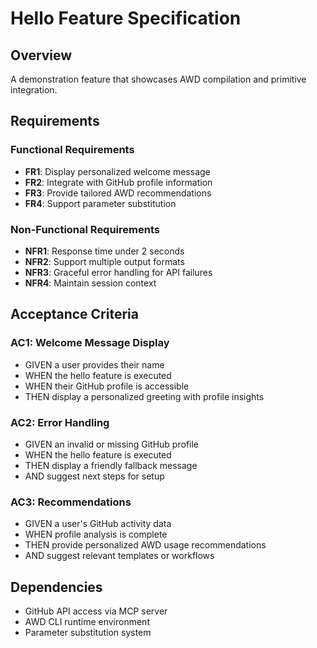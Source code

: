 # Hello Feature Specification

## Overview
A demonstration feature that showcases AWD compilation and primitive integration.

## Requirements

### Functional Requirements
- **FR1**: Display personalized welcome message
- **FR2**: Integrate with GitHub profile information
- **FR3**: Provide tailored AWD recommendations
- **FR4**: Support parameter substitution

### Non-Functional Requirements
- **NFR1**: Response time under 2 seconds
- **NFR2**: Support multiple output formats
- **NFR3**: Graceful error handling for API failures
- **NFR4**: Maintain session context

## Acceptance Criteria

### AC1: Welcome Message Display
- GIVEN a user provides their name
- WHEN the hello feature is executed
- WHEN their GitHub profile is accessible
- THEN display a personalized greeting with profile insights

### AC2: Error Handling
- GIVEN an invalid or missing GitHub profile
- WHEN the hello feature is executed
- THEN display a friendly fallback message
- AND suggest next steps for setup

### AC3: Recommendations
- GIVEN a user's GitHub activity data
- WHEN profile analysis is complete
- THEN provide personalized AWD usage recommendations
- AND suggest relevant templates or workflows

## Dependencies
- GitHub API access via MCP server
- AWD CLI runtime environment
- Parameter substitution system